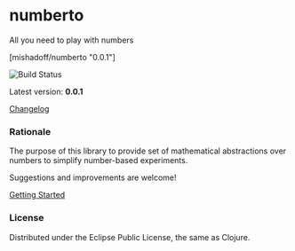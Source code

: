 # numberto

All you need to play with numbers

[mishadoff/numberto "0.0.1"]

![Build Status](https://api.travis-ci.org/mishadoff/numberto.png)

Latest version: **0.0.1**

[Changelog](https://github.com/mishadoff/numberto/blob/master/doc/changelog.md)

### Rationale

The purpose of this library to provide set of mathematical abstractions over numbers to simplify number-based experiments.

Suggestions and improvements are welcome! 

[Getting Started](https://github.com/mishadoff/numberto/blob/master/doc/intro.md)

### License

Distributed under the Eclipse Public License, the same as Clojure.
